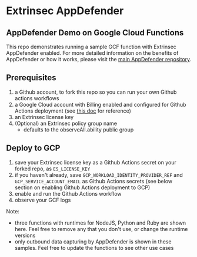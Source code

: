 # Extrinsec AppDefender

## AppDefender Demo on Google Cloud Functions

This repo demonstrates running a sample GCF function with Extrinsec AppDefender enabled.  For more detailed information on the benefits of AppDefender or how it works, please visit the [main AppDefender repository](https://github.com/extrinsec/appdefender).

## Prerequisites

1. a Github account, to fork this repo so you can run your own Github actions workflows
1. a Google Cloud account with Billing enabled and configured for Github Actions deployment (see [this doc](GithubActionsToGCF.md) for reference)
1. an Extrinsec license key
1. (Optional) an Extrinsec policy group name
   - defaults to the observeAll.ability public group

## Deploy to GCP

1. save your Extrinsec license key as a Github Actions secret on your forked repo, as `ES_LICENSE_KEY`
2. if you haven't already, save `GCP_WORKLOAD_IDENTITY_PROVIDER_REF` and `GCP_SERVICE_ACCOUNT_EMAIL` as Github Actions secrets (see below section on enabling Github Actions deployment to GCP)
3. enable and run the Github Actions workflow
4. observe your GCF logs

Note:
- three functions with runtimes for NodeJS, Python and Ruby are shown here.  Feel free to remove any that you don't use, or change the runtime versions
- only outbound data capturing by AppDefender is shown in these samples.  Feel free to update the functions to see other use cases

